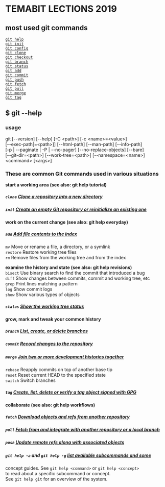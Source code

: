 # TEMABIT LECTIONS 2019

## most used git commands

[`git help`](#help)\
[`git init`](#init)\
[`git config`](#config)\
[`git clone`](#clone)\
[`git checkout`](#checkout)\
[`git branch`](#branch)\
[`git status`](#status)\
[`git add`](#add)\
[`git commit`](#commit)\
[`git push`](#push)\
[`git fetch`](#fetch)\
[`git pull`](#pull)\
[`git merge`](#merge)\
[`git tag`](#tag)

## $ git --help

### usage

git [--version] [--help] [-C \<path\>] [-c \<name\>=\<value\>] \
    [--exec-path[=\<path\>]] [--html-path] [--man-path] [--info-path] \
    [-p | --paginate | -P | --no-pager] [--no-replace-objects] [--bare] \
    [--git-dir=\<path\>] [--work-tree=\<path\>] [--namespace=\<name\>] \
    \<command\> [\<args\>]

### These are common Git commands used in various situations

**start a working area (see also: git help tutorial)**
#####   <a name='clone'>`clone`     [Clone a repository into a new directory]()
#####   <a name='init'>`init`      [Create an empty Git repository or reinitialize an existing one]()

**work on the current change (see also: git help everyday)**
#####   <a name='add'>`add`       [Add file contents to the index]()
   `mv`        Move or rename a file, a directory, or a symlink \
   `restore`   Restore working tree files \
   `rm`        Remove files from the working tree and from the index

**examine the history and state (see also: git help revisions)** \
   `bisect`    Use binary search to find the commit that introduced a bug \
   `diff`      Show changes between commits, commit and working tree, etc \
   `grep`      Print lines matching a pattern \
   `log`       Show commit logs \
   `show`      Show various types of objects
#####   <a name='status'>`status`    [Show the working tree status]()

**grow, mark and tweak your common history**
#####   <a name='branch'>`branch`</a>    [List, create, or delete branches](https://mirrors.edge.kernel.org/pub/software/scm/git/docs/user-manual.html#manipulating-branches)
#####   <a name='commit'>`commit`    [Record changes to the repository]()
#####   <a name='merge'>`merge`     [Join two or more development histories together]()
   `rebase`    Reapply commits on top of another base tip \
   `reset`     Reset current HEAD to the specified state \
   `switch`    Switch branches
#####   <a name='tag'>`tag`       [Create, list, delete or verify a tag object signed with GPG]()

**collaborate (see also: git help workflows)**
#####   <a name='fetch'>`fetch`     [Download objects and refs from another repository]()
#####   <a name='pull'>`pull`      [Fetch from and integrate with another repository or a local branch]()
#####   <a name='push'>`push`      [Update remote refs along with associated objects]()

#####   <a name='help'>`git help -a` and `git help -g` [list available subcommands and some]()
concept guides. See `git help <command>` or `git help <concept>` \
to read about a specific subcommand or concept. \
See `git help git` for an overview of the system.